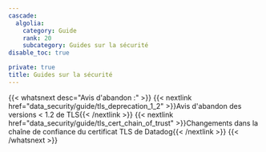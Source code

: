 ```yaml
---
cascade:
  algolia:
    category: Guide
    rank: 20
    subcategory: Guides sur la sécurité
disable_toc: true

private: true
title: Guides sur la sécurité
---
```



{{< whatsnext desc="Avis d'abandon :" >}}
    {{< nextlink href="data_security/guide/tls_deprecation_1_2" >}}Avis d'abandon des versions < 1.2 de TLS{{< /nextlink >}}
    {{< nextlink href="data_security/guide/tls_cert_chain_of_trust" >}}Changements dans la chaîne de confiance du certificat TLS de Datadog{{< /nextlink >}}
{{< /whatsnext >}}
